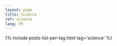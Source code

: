 ```yaml
---
layout: page
title: Science
ref: science
lang: FR
---
```


{% include posts-list-per-tag.html tag='science' %}